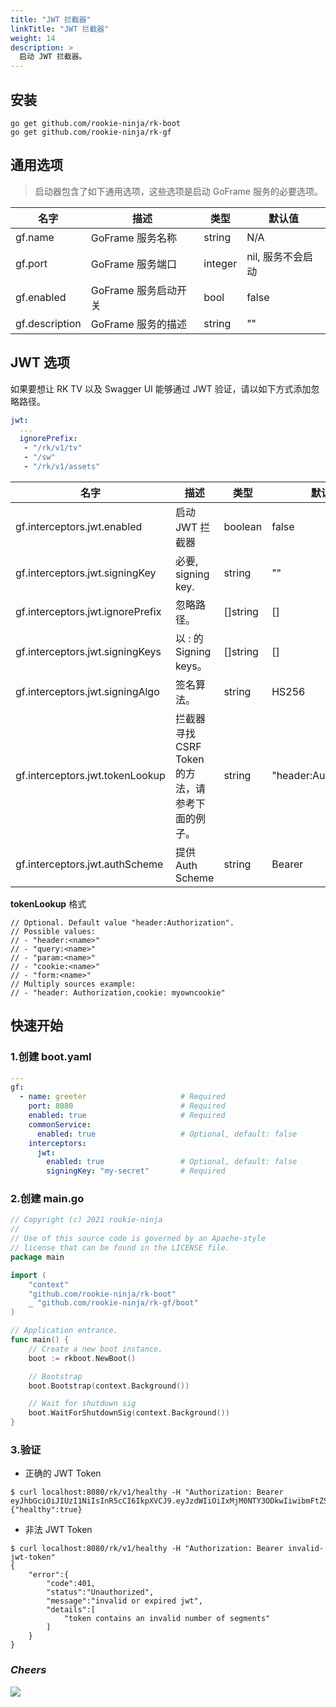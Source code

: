 ```yaml
---
title: "JWT 拦截器"
linkTitle: "JWT 拦截器"
weight: 14
description: >
  启动 JWT 拦截器。
---
```


## 安装
```shell script
go get github.com/rookie-ninja/rk-boot
go get github.com/rookie-ninja/rk-gf
```

## 通用选项
> 启动器包含了如下通用选项，这些选项是启动 GoFrame 服务的必要选项。

| 名字 | 描述 | 类型 | 默认值 |
| ------ | ------ | ------ | ------ |
| gf.name | GoFrame 服务名称 | string | N/A |
| gf.port | GoFrame 服务端口 | integer | nil, 服务不会启动 |
| gf.enabled | GoFrame 服务启动开关 | bool | false |
| gf.description | GoFrame 服务的描述 | string | "" |

## JWT 选项
如果要想让 RK TV 以及 Swagger UI 能够通过 JWT 验证，请以如下方式添加忽略路径。

```yaml
jwt:
  ...
  ignorePrefix:
   - "/rk/v1/tv"
   - "/sw"
   - "/rk/v1/assets"
```

| 名字 | 描述 | 类型 | 默认值 |
| ------ | ------ | ------ | ------ |
| gf.interceptors.jwt.enabled | 启动 JWT 拦截器 | boolean | false |
| gf.interceptors.jwt.signingKey | 必要, signing key. | string | "" |
| gf.interceptors.jwt.ignorePrefix | 忽略路径。 | []string | [] |
| gf.interceptors.jwt.signingKeys | 以 <key>:<value> 的 Signing keys。 | []string | [] |
| gf.interceptors.jwt.signingAlgo | 签名算法。 | string | HS256 |
| gf.interceptors.jwt.tokenLookup | 拦截器寻找 CSRF Token 的方法，请参考下面的例子。 | string | "header:Authorization" |
| gf.interceptors.jwt.authScheme | 提供 Auth Scheme | string | Bearer |

**tokenLookup** 格式

```
// Optional. Default value "header:Authorization".
// Possible values:
// - "header:<name>"
// - "query:<name>"
// - "param:<name>"
// - "cookie:<name>"
// - "form:<name>"
// Multiply sources example:
// - "header: Authorization,cookie: myowncookie"
```

## 快速开始
### 1.创建 boot.yaml
```yaml
---
gf:
  - name: greeter                     # Required
    port: 8080                        # Required
    enabled: true                     # Required
    commonService:
      enabled: true                   # Optional, default: false
    interceptors:
      jwt:
        enabled: true                 # Optional, default: false
        signingKey: "my-secret"       # Required
```

### 2.创建 main.go
```go
// Copyright (c) 2021 rookie-ninja
//
// Use of this source code is governed by an Apache-style
// license that can be found in the LICENSE file.
package main

import (
	"context"
	"github.com/rookie-ninja/rk-boot"
    _ "github.com/rookie-ninja/rk-gf/boot"
)

// Application entrance.
func main() {
	// Create a new boot instance.
	boot := rkboot.NewBoot()

	// Bootstrap
	boot.Bootstrap(context.Background())

	// Wait for shutdown sig
	boot.WaitForShutdownSig(context.Background())
}
```

### 3.验证
- 正确的 JWT Token

```shell script
$ curl localhost:8080/rk/v1/healthy -H "Authorization: Bearer eyJhbGciOiJIUzI1NiIsInR5cCI6IkpXVCJ9.eyJzdWIiOiIxMjM0NTY3ODkwIiwibmFtZSI6IkpvaG4gRG9lIiwiaWF0IjoxNTE2MjM5MDIyfQ.EpM5XBzTJZ4J8AfoJEcJrjth8pfH28LWdjLo90sYb9g"
{"healthy":true}
```

- 非法 JWT Token
```shell script
$ curl localhost:8080/rk/v1/healthy -H "Authorization: Bearer invalid-jwt-token"
{
    "error":{
        "code":401,
        "status":"Unauthorized",
        "message":"invalid or expired jwt",
        "details":[
            "token contains an invalid number of segments"
        ]
    }
}
```

### _**Cheers**_
![](/bootstrapper/user-guide/cheers.png)